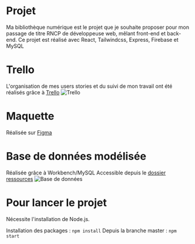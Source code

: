 # Projet
Ma bibliothèque numérique est le projet que je souhaite proposer pour mon passage de titre RNCP de développeuse web, mêlant front-end et back-end.
Ce projet est réalisé avec React, Tailwindcss, Express, Firebase et MySQL

# Trello 
L'organisation de mes users stories et du suivi de mon travail ont été réalisés grâce à [Trello](https://trello.com/b/hVWcbeR8/ma-biblioth%C3%A8que-num%C3%A9rique-checkpoint-4)
![Trello](https://www.hebergeur-image.com/upload/88.174.47.6-632821584a0b5.png)


# Maquette
Réalisée sur  [Figma](https://www.figma.com/file/g2DQwVxJBO5aTFXE2dxOtd/Checkpoint-4-Ma-biblioth%C3%A8que-num%C3%A9rique?node-id=202%3A2)

# Base de données modélisée
Réalisée grâce à Workbench/MySQL
Accessible depuis le [dossier ressources](https://github.com/wendybaque/Checkpoint-4/tree/master/frontend/src/ressources)
![Base de données](https://www.hebergeur-image.com/upload/176.154.198.164-62d55e79db43e.png)

# Pour lancer le projet
Nécessite l'installation de Node.js.

Installation des packages : `npm install`
Depuis la branche master : `npm start`